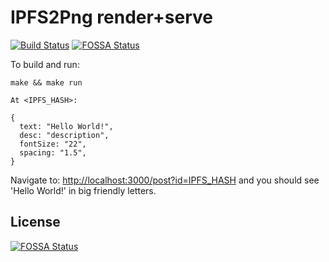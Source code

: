 # IPFS2Png render+serve

[![Build Status](https://travis-ci.org/tekwrks/renderer.svg?branch=master)](https://travis-ci.org/tekwrks/renderer) [![FOSSA Status](https://app.fossa.io/api/projects/git%2Bgithub.com%2Ftekwrks%2Frenderer.svg?type=shield)](https://app.fossa.io/projects/git%2Bgithub.com%2Ftekwrks%2Frenderer?ref=badge_shield)

To build and run:
```
make && make run
```

```
At <IPFS_HASH>:

{
  text: "Hello World!",
  desc: "description",
  fontSize: "22",
  spacing: "1.5",
}
```

Navigate to: [http://localhost:3000/post?id=IPFS_HASH](http://localhost:3000/post?id=<IPFS_HASH>) and you should see 'Hello World!' in big friendly letters.

## License
[![FOSSA Status](https://app.fossa.io/api/projects/git%2Bgithub.com%2Ftekwrks%2Frenderer.svg?type=large)](https://app.fossa.io/projects/git%2Bgithub.com%2Ftekwrks%2Frenderer?ref=badge_large)
